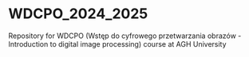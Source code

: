 # WDCPO_2024_2025
Repository for WDCPO (Wstęp do cyfrowego przetwarzania obrazów - Introduction to digital image processing) course at AGH University

